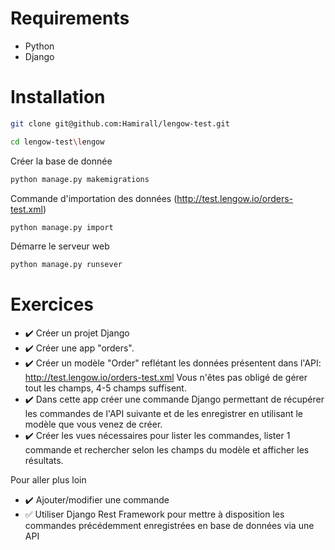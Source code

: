 # Requirements

- Python
- Django


# Installation

```bash
git clone git@github.com:Hamirall/lengow-test.git
```

```bash
cd lengow-test\lengow
```
Créer la base de donnée
```bash
python manage.py makemigrations
```

Commande d'importation des données (http://test.lengow.io/orders-test.xml)
```bash
python manage.py import
```

Démarre le serveur web
```bash
python manage.py runsever
```

# Exercices
- :heavy_check_mark: Créer un projet Django
- :heavy_check_mark: Créer une app "orders".
- :heavy_check_mark: Créer un modèle "Order" reflétant les données présentent dans l'API: http://test.lengow.io/orders-test.xml Vous n'êtes pas obligé de gérer tout les champs, 4-5 champs suffisent.
- :heavy_check_mark: Dans cette app créer une commande Django permettant de récupérer les commandes de l'API suivante et de les enregistrer en utilisant le modèle que vous venez de créer.
- :heavy_check_mark: Créer les vues nécessaires pour lister les commandes, lister 1 commande et rechercher selon les champs du modèle et afficher les résultats.

Pour aller plus loin

- :heavy_check_mark: Ajouter/modifier une commande
- :white_check_mark: Utiliser Django Rest Framework pour mettre à disposition les commandes précédemment enregistrées en base de données via une API



